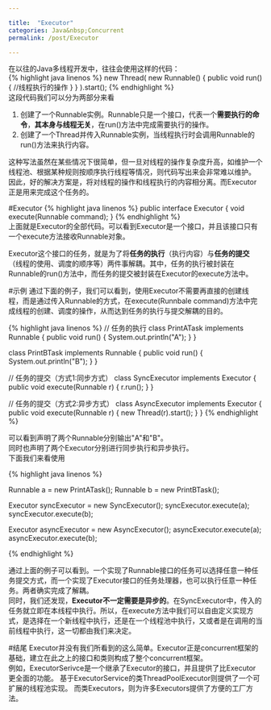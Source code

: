 ```yaml
---

title:	"Executor"
categories:	Java&nbsp;Concurrent
permalink: /post/Executor

---
```


在以往的Java多线程开发中，往往会使用这样的代码：  
{% highlight java linenos %}
new Thread(
  new Runnable() {
    public void run(){
      //线程执行的操作
    }
  }
).start();
{% endhighlight %}  
这段代码我们可以分为两部分来看  
1. 创建了一个Runnable实例。Runnable只是一个接口，代表一个**需要执行的命令**，**其本身与线程无关**，在run()方法中完成需要执行的操作。  
2. 创建了一个Thread并传入Runnable实例，当线程执行时会调用Runnable的run()方法来执行内容。  

这种写法虽然在某些情况下很简单，但一旦对线程的操作复杂度升高，如维护一个线程池、根据某种规则按顺序执行线程等情况，则代码写出来会非常难以维护。
因此，好的解决方案是，将对线程的操作和线程执行的内容相分离。而Executor正是用来完成这个任务的。

#Executor
{% highlight java linenos %}
public interface Executor {
  void execute(Runnable command);
}
{% endhighlight %}  
上面就是Executor的全部代码。可以看到Executor是一个接口，并且该接口只有一个execute方法接收Runnable对象。  

Executor这个接口的任务，就是为了将**任务的执行**（执行内容）与**任务的提交**（线程的使用、调度的顺序等）两件事解耦。其中，任务的执行被封装在Runnable的run()方法中，而任务的提交被封装在Executor的execute方法中。

#示例
通过下面的例子，我们可以看到，使用Executor不需要再直接的创建线程，而是通过传入Runnable的方式，在execute(Runnbale command)方法中完成线程的创建、调度的操作，从而达到任务的执行与提交解耦的目的。

{% highlight java linenos %}
// 任务的执行
class PrintATask implements Runnable {
  public void run() {
    System.out.println("A");
  }
}

class PrintBTask implements Runnable {
  public void run() {
    System.out.println("B");
  }
}

// 任务的提交（方式1:同步方式）
class SyncExecutor implements Executor {
  public void execute(Runnable r) {
    r.run();
  }
}

// 任务的提交（方式2:异步方式）
class AsyncExecutor implements Executor {
  public void execute(Runnable r) {
  	new Thread(r).start();
  }
}
{% endhighlight %}

可以看到声明了两个Runnable分别输出"A"和"B"。  
同时也声明了两个Executor分别进行同步执行和异步执行。  
下面我们来看使用

{% highlight java linenos %}

Runnable a = new PrintATask();
Runnable b = new PrintBTask();

Executor syncExecutor = new SyncExecutor();
syncExecutor.execute(a);
syncExecutor.execute(b);

Executor asyncExecutor = new AsyncExecutor();
asyncExecutor.execute(a);
asyncExecutor.execute(b);

{% endhighlight %}  

通过上面的例子可以看到。一个实现了Runnable接口的任务可以选择任意一种任务提交方式，而一个实现了Executor接口的任务处理器，也可以执行任意一种任务。两者确实完成了解耦。  
同时，我们还发现，**Executor不一定需要是异步的**。在SyncExecutor中，传入的任务就立即在本线程中执行。所以，在execute方法中我们可以自由定义实现方式，是选择在一个新线程中执行，还是在一个线程池中执行，又或者是在调用的当前线程中执行，这一切都由我们来决定。  

#结尾
Executor并没有我们所看到的这么简单。Executor正是concurrent框架的基础，建立在此之上的接口和类则构成了整个concurrent框架。  
例如，ExecutorSerivce是一个继承了Executor的接口，并且提供了比Executor更全面的功能。
基于ExecutorService的类ThreadPoolExecutor则提供了一个可扩展的线程池实现。
而类Executors，则为许多Executors提供了方便的工厂方法。  
